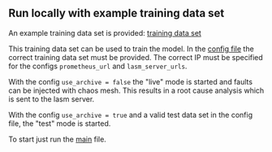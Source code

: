 ## Run locally with example training data set

An example training data set is provided: [training data set](./dataset/training_data_20230521-202044.csv)

This training data set can be used to train the model. In the [config file](./config.yaml#L23) the correct training data set must be provided.
The correct IP must be specified for the configs `prometheus_url` and `lasm_server_urls`.

With the config `use_archive = false` the "live" mode is started and faults can be injected with chaos mesh. This results in a root cause analysis which is sent to the lasm server.

With the config `use_archive = true` and a valid test data set in the config file, the "test" mode is started.

To start just run the [main](./main.py) file.


